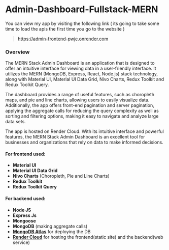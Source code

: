 # Admin-Dashboard-Fullstack-MERN

You can view my app by visiting the following link ( its going to take some time to load the apis the first time you go to the website ) 
> https://admin-frontend-pwje.onrender.com

### Overview
The MERN Stack Admin Dashboard is an application that is designed to offer an intuitive interface for viewing data in a user-friendly interface. It utilizes the MERN (MongoDB, Express, React, Node.js) stack technology, along with Material UI, Material UI Data Grid, Nivo Charts, Redux Toolkit and Redux Toolkit Query.

The dashboard provides a range of useful features, such as choropleth maps, and pie and line charts, allowing users to easily visualize data. Additionally, the app offers front-end pagination and server pagination, applying the aggregate calls for reducing the query complexity as well as sorting and filtering options, making it easy to navigate and analyze large data sets.

The app is hosted on Render Cloud. With its intuitive interface and powerful features, the MERN Stack Admin Dashboard is an excellent tool for businesses and organizations that rely on data to make informed decisions.

#### For frontend used: 
 - **Material UI**
 - **Material UI Data Grid**
 - **Nivo Charts** (Choropleth, Pie and Line Charts)
 - **Redux Toolkit**
 - **Redux Toolkit Query**  
#### For backend used:
- **Node JS**
- **Express Js**
- **Mongoose**
- **MongoDB** (making aggregate calls)
- [**MongoDB Atlas**](https://www.mongodb.com/atlas/database) for deploying the DB
- [**Render Cloud**](https://render.com/) for hosting the frontend(static site) and the backend(web service)
